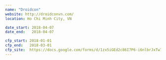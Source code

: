 ```yaml
---
name: "Droidcon"
website: http://droidconvn.com/
location: Ho Chi Minh City, VN

date_start: 2018-04-07
date_end:   2018-04-07

cfp_start: 2018-01-01
cfp_end:   2018-03-01
cfp_site:  https://docs.google.com/forms/d/1zx5iGEd2c86I7P6-i6nlbrJxTw7TRbrervx7kZJbW3c/viewform?edit_requested=true
---
```

